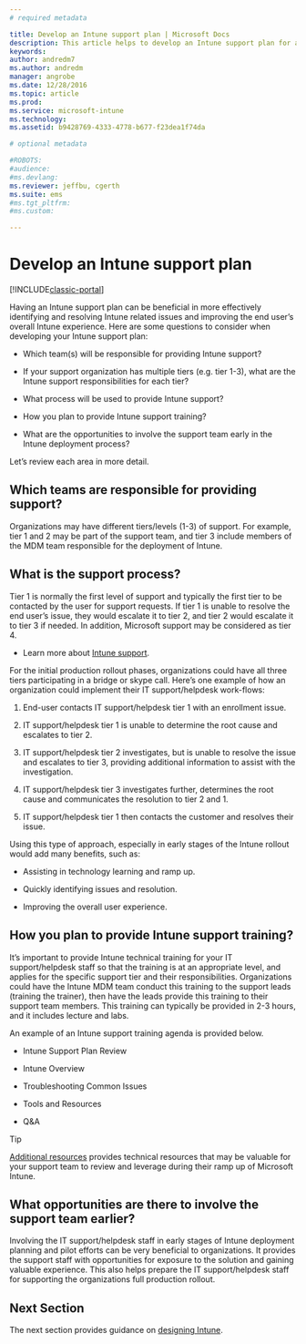 ```yaml
---
# required metadata

title: Develop an Intune support plan | Microsoft Docs
description: This article helps to develop an Intune support plan for a Microsoft Intune cloud-only design and implementation.
keywords:
author: andredm7
ms.author: andredm
manager: angrobe
ms.date: 12/28/2016
ms.topic: article
ms.prod:
ms.service: microsoft-intune
ms.technology:
ms.assetid: b9428769-4333-4778-b677-f23dea1f74da

# optional metadata

#ROBOTS:
#audience:
#ms.devlang:
ms.reviewer: jeffbu, cgerth
ms.suite: ems
#ms.tgt_pltfrm:
#ms.custom:

---
```


# Develop an Intune support plan

[!INCLUDE[classic-portal](../includes/classic-portal.md)]

Having an Intune support plan can be beneficial in more effectively identifying and resolving Intune related issues and improving the end user’s overall Intune experience. Here are some questions to consider when developing your Intune support plan:

-   Which team(s) will be responsible for providing Intune support?

-   If your support organization has multiple tiers (e.g. tier 1-3), what are the Intune support responsibilities for each tier?

-   What process will be used to provide Intune support?

-   How you plan to provide Intune support training?

-   What are the opportunities to involve the support team early in the Intune deployment process?

Let’s review each area in more detail.

## Which teams are responsible for providing support? 

Organizations may have different tiers/levels (1-3) of support. For example, tier 1 and 2 may be part of the support team, and tier 3 include members of the MDM team responsible for the deployment of Intune.

## What is the support process?

Tier 1 is normally the first level of support and typically the first tier to be contacted by the user for support requests. If tier 1 is unable to resolve the end user’s issue, they would escalate it to tier 2, and tier 2 would escalate it to tier 3 if needed. In addition, Microsoft support may be considered as tier 4.

-   Learn more about [Intune support](https://docs.microsoft.com/intune/troubleshoot/how-to-get-support-for-microsoft-intune).

For the initial production rollout phases, organizations could have all three tiers participating in a bridge or skype call. Here’s one example of how an organization could implement their IT support/helpdesk work-flows:

1.  End-user contacts IT support/helpdesk tier 1 with an enrollment issue.

2.  IT support/helpdesk tier 1 is unable to determine the root cause and escalates to tier 2.

3.  IT support/helpdesk tier 2 investigates, but is unable to resolve the issue and escalates to tier 3, providing additional information to assist with the investigation.

4.  IT support/helpdesk tier 3 investigates further, determines the root cause and communicates the resolution to tier 2 and 1.

5.  IT support/helpdesk tier 1 then contacts the customer and resolves their issue.

Using this type of approach, especially in early stages of the Intune rollout would add many benefits, such as:

-   Assisting in technology learning and ramp up.

-   Quickly identifying issues and resolution.

-   Improving the overall user experience.

## How you plan to provide Intune support training?

It’s important to provide Intune technical training for your IT support/helpdesk staff so that the training is at an appropriate level, and applies for the specific support tier and their responsibilities. Organizations could have the Intune MDM team conduct this training to the support leads (training the trainer), then have the leads provide this training to their support team members. This training can typically be provided in 2-3 hours, and it includes lecture and labs.

An example of an Intune support training agenda is provided below.

-   Intune Support Plan Review

-   Intune Overview

-   Troubleshooting Common Issues

-   Tools and Resources

-   Q&A

>[!TIP] 
> [Additional resources](additional-resources.md) provides technical resources that may be valuable for your support team to review and leverage during their ramp up of Microsoft Intune.

## What opportunities are there to involve the support team earlier? 

Involving the IT support/helpdesk staff in early stages of Intune deployment planning and pilot efforts can be very beneficial to organizations. It provides the support staff with opportunities for exposure to the solution and gaining valuable experience. This also helps prepare the IT support/helpdesk staff for supporting the organizations full production rollout.

## Next Section

The next section provides guidance on [designing Intune](section-7-create-an-intune-design.md).
